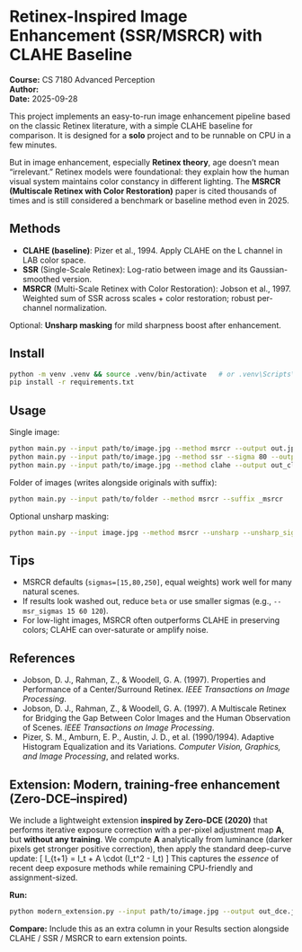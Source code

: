 # Retinex-Inspired Image Enhancement (SSR/MSRCR) with CLAHE Baseline

**Course:** CS 7180 Advanced Perception  
**Author:** <Your Name>  
**Date:** 2025-09-28

This project implements an easy-to-run image enhancement pipeline based on the classic Retinex literature, with a simple CLAHE baseline for comparison. It is designed for a **solo** project and to be runnable on CPU in a few minutes.

But in image enhancement, especially **Retinex theory**, age doesn’t mean “irrelevant.” Retinex models were foundational: they explain how the human visual system maintains color constancy in different lighting. The **MSRCR (Multiscale Retinex with Color Restoration)** paper is cited thousands of times and is still considered a benchmark or baseline method even in 2025.


## Methods
- **CLAHE (baseline)**: Pizer et al., 1994. Apply CLAHE on the L channel in LAB color space.
- **SSR** (Single-Scale Retinex): Log-ratio between image and its Gaussian-smoothed version.
- **MSRCR** (Multi-Scale Retinex with Color Restoration): Jobson et al., 1997. Weighted sum of SSR across scales + color restoration; robust per-channel normalization.

Optional: **Unsharp masking** for mild sharpness boost after enhancement.

## Install
```bash
python -m venv .venv && source .venv/bin/activate   # or .venv\Scripts\activate on Windows
pip install -r requirements.txt
```

## Usage
Single image:
```bash
python main.py --input path/to/image.jpg --method msrcr --output out.jpg
python main.py --input path/to/image.jpg --method ssr --sigma 80 --output out_ssr.jpg
python main.py --input path/to/image.jpg --method clahe --output out_clahe.jpg
```

Folder of images (writes alongside originals with suffix):
```bash
python main.py --input path/to/folder --method msrcr --suffix _msrcr
```

Optional unsharp masking:
```bash
python main.py --input image.jpg --method msrcr --unsharp --unsharp_sigma 1.0 --unsharp_strength 0.5 --output out_sharp.jpg
```

## Tips
- MSRCR defaults (`sigmas=[15,80,250]`, equal weights) work well for many natural scenes.
- If results look washed out, reduce `beta` or use smaller sigmas (e.g., `--msr_sigmas 15 60 120`).  
- For low-light images, MSRCR often outperforms CLAHE in preserving colors; CLAHE can over-saturate or amplify noise.

## References
- Jobson, D. J., Rahman, Z., & Woodell, G. A. (1997). Properties and Performance of a Center/Surround Retinex. *IEEE Transactions on Image Processing*.
- Jobson, D. J., Rahman, Z., & Woodell, G. A. (1997). A Multiscale Retinex for Bridging the Gap Between Color Images and the Human Observation of Scenes. *IEEE Transactions on Image Processing*.
- Pizer, S. M., Amburn, E. P., Austin, J. D., et al. (1990/1994). Adaptive Histogram Equalization and its Variations. *Computer Vision, Graphics, and Image Processing*, and related works.


## Extension: Modern, training-free enhancement (Zero-DCE–inspired)
We include a lightweight extension **inspired by Zero-DCE (2020)** that performs iterative exposure correction with a per-pixel adjustment map **A**, but **without any training**. We compute **A** analytically from luminance (darker pixels get stronger positive correction), then apply the standard deep-curve update:
\[ I_{t+1} = I_t + A \cdot (I_t^2 - I_t) \]
This captures the *essence* of recent deep exposure methods while remaining CPU-friendly and assignment-sized.

**Run:**
```bash
python modern_extension.py --input path/to/image.jpg --output out_dce.jpg --iters 8 --k1 1.0 --k2 0.0
```

**Compare:** Include this as an extra column in your Results section alongside CLAHE / SSR / MSRCR to earn extension points.
